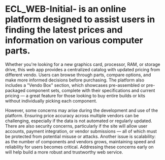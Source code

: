 # ECL_WEB-Initial- is an online platform designed to assist users in finding the latest prices and information on various computer parts. 
Whether you're looking for a new graphics card, processor, RAM, or storage drive, this web app provides a centralized catalog with updated pricing from different vendo.
Users can browse through parts, compare options, and make more informed decisions before purchasing. The platform also includes a "Vendo Box" section,
which showcases pre-assembled or pre-packaged component sets, complete with their specifications and current pricing — 
a great feature for those looking to buy entire builds or kits without individually picking each component.

However, some concerns may arise during the development and use of the platform. Ensuring price accuracy across multiple vendors can be challenging, 
especially if the data is not automated or regularly updated. There are also security concerns, particularly if the site will allow user accounts,
payment integration, or vendor submissions — all of which must be protected from potential misuse or attacks. Another issue is scalability: 
as the number of components and vendors grows, maintaining speed and reliability for users becomes critical. 
Addressing these concerns early on will help build a more robust and trustworthy web service.

